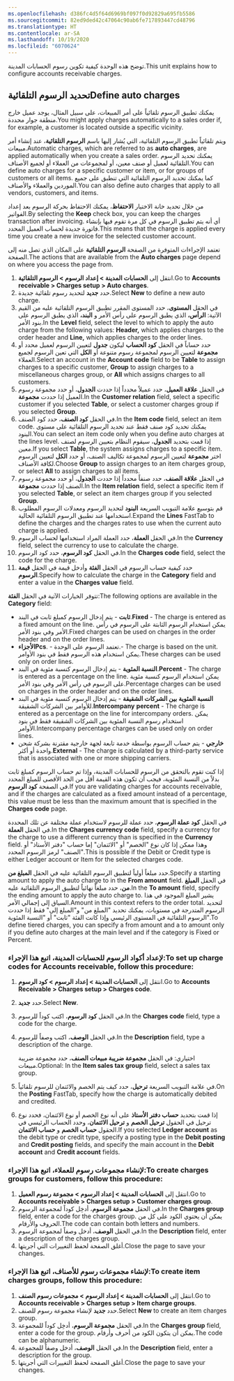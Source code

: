 ```yaml
---
ms.openlocfilehash: d386fc4d5f64d6969bf097f0d92829a695fb5586
ms.sourcegitcommit: 82ed9ded42c47064c90ab6fe717893447cd48796
ms.translationtype: HT
ms.contentlocale: ar-SA
ms.lasthandoff: 10/19/2020
ms.locfileid: "6070624"
---
```

<span data-ttu-id="37534-101">توضح هذه الوحدة كيفية تكوين رسوم الحسابات المدينة.</span><span class="sxs-lookup"><span data-stu-id="37534-101">This unit explains how to configure accounts receivable charges.</span></span>

## <a name="define-auto-charges"></a><span data-ttu-id="37534-102">تحديد الرسوم التلقائية</span><span class="sxs-lookup"><span data-stu-id="37534-102">Define auto charges</span></span> 

<span data-ttu-id="37534-103">يمكنك تطبيق الرسوم تلقائياً على أمر المبيعات، على سبيل المثال، يوجد عميل خارج منطقة جوار محددة.</span><span class="sxs-lookup"><span data-stu-id="37534-103">You might apply charges automatically to a sales order if, for example, a customer is located outside a specific vicinity.</span></span>

<span data-ttu-id="37534-104">ويتم تلقائياً تطبيق الرسوم التلقائية، التي يُشار إليها باسم **الرسوم التلقائية**، عند إنشاء أمر مبيعات.</span><span class="sxs-lookup"><span data-stu-id="37534-104">Automatic charges, which are referred to as **auto charges**, are applied automatically when you create a sales order.</span></span> <span data-ttu-id="37534-105">يمكنك تحديد الرسوم التلقائية لعميل أو صنف معين، أو لمجموعات من العملاء أو لجميع الأصناف.</span><span class="sxs-lookup"><span data-stu-id="37534-105">You can define auto charges for a specific customer or item, or for groups of customers or all items.</span></span> <span data-ttu-id="37534-106">كما يمكنك تحديد الرسوم التلقائية التي تنطبق على جميع الموردين والعملاء والأصناف.</span><span class="sxs-lookup"><span data-stu-id="37534-106">You can also define auto charges that apply to all vendors, customers, and items.</span></span>

<span data-ttu-id="37534-107">من خلال تحديد خانة الاختيار **الاحتفاظ**، يمكنك الاحتفاظ بحركة الرسوم بعد إعداد الفواتير.</span><span class="sxs-lookup"><span data-stu-id="37534-107">By selecting the **Keep** check box, you can keep the charges transaction after invoicing.</span></span> <span data-ttu-id="37534-108">أي أنه يتم تطبيق الرسوم في كل مرة تقوم فيها بإنشاء فاتورة جديدة لحساب العميل المحدد.</span><span class="sxs-lookup"><span data-stu-id="37534-108">This means that the charge is applied every time you create a new invoice for the selected customer account.</span></span>

<span data-ttu-id="37534-109">تعتمد الإجراءات المتوفرة من الصفحة **الرسوم التلقائية** على المكان الذي تصل منه إلى الصفحة.</span><span class="sxs-lookup"><span data-stu-id="37534-109">The actions that are available from the **Auto charges** page depend on where you access the page from.</span></span>

1.  <span data-ttu-id="37534-110">انتقل إلى **الحسابات المدينة > إعداد الرسوم > الرسوم التلقائية**.</span><span class="sxs-lookup"><span data-stu-id="37534-110">Go to **Accounts receivable > Charges setup > Auto charges**.</span></span>
2.  <span data-ttu-id="37534-111">حدد **جديد** لتحديد رسوم تلقائية جديدة.</span><span class="sxs-lookup"><span data-stu-id="37534-111">Select **New** to define a new auto charge.</span></span>
3.  <span data-ttu-id="37534-112">في الحقل **المستوى**، حدد المستوى المقرر تطبيق الرسوم التلقائية عليه من القيم الآتية: **الرأس،** الذي يطبق الرسوم على رأس الأمر و **البند،** الذي يطبق الرسوم على بنود الأمر.</span><span class="sxs-lookup"><span data-stu-id="37534-112">In the **Level** field, select the level to which to apply the auto charge from the following values: **Header,** which applies charges to the order header and **Line,** which applies charges to the order lines.</span></span>
4.  <span data-ttu-id="37534-113">حدد حساباً في الحقل **كود الحساب** ليكون **جدول** لتعيين الرسوم لعميل محدد أو **مجموعة** لتعيين الرسوم لمجموعة رسوم متنوعة أو **الكل** التي تعين الرسوم لجميع العملاء.</span><span class="sxs-lookup"><span data-stu-id="37534-113">Select an account in the **Account code** field to be **Table** to assign charges to a specific customer, **Group** to assign charges to a miscellaneous charges group, or **All** which assigns charges to all customers.</span></span>
5.  <span data-ttu-id="37534-114">في الحقل **علاقة العميل**، حدد عميلاً محدداً إذا حددت **الجدول**، أو حدد مجموعة رسوم العميل إذا حددت **مجموعة**.</span><span class="sxs-lookup"><span data-stu-id="37534-114">In the **Customer relation** field, select a specific customer if you selected **Table**, or select a customer charges group if you selected **Group**.</span></span>
6.  <span data-ttu-id="37534-115">في الحقل **كود الصنف**، حدد كود الصنف.</span><span class="sxs-lookup"><span data-stu-id="37534-115">In the **Item code** field, select an item code.</span></span> <span data-ttu-id="37534-116">يمكنك تحديد كود صنف فقط عند تحديد الرسوم التلقائية على مستوى البنود.</span><span class="sxs-lookup"><span data-stu-id="37534-116">You can select an item code only when you define auto charges at the lines level.</span></span> <span data-ttu-id="37534-117">إذا قمت بتحديد **الجدول**، سيقوم النظام بتعيين الرسوم لصنف معين.</span><span class="sxs-lookup"><span data-stu-id="37534-117">If you select **Table**, the system assigns charges to a specific item.</span></span>
    <span data-ttu-id="37534-118">اختر **مجموعة** لتعيين الرسوم لمجموعة تكاليف الصنف، أو حدد **الكل** لتعيين الرسوم لكافة الأصناف.</span><span class="sxs-lookup"><span data-stu-id="37534-118">Choose **Group** to assign charges to an item charges group, or select **All** to assign charges to all items.</span></span>
7.  <span data-ttu-id="37534-119">في الحقل **علاقة الصنف**، حدد صنفاً محدداً إذا حددت **الجدول**، أو حدد مجموعة رسوم الصنف إذا حددت **مجموعة**.</span><span class="sxs-lookup"><span data-stu-id="37534-119">In the **Item relation** field, select a specific item if you selected **Table**, or select an item charges group if you selected **Group**.</span></span>
8.  <span data-ttu-id="37534-120">قم بتوسيع علامة التبويب السريعة **البنود** لتحديد الرسوم ومعدلات الرسوم المطلوب استخدامها عند تطبيق الرسوم التلقائية الحالية.</span><span class="sxs-lookup"><span data-stu-id="37534-120">Expand the **Lines** FastTab to define the charges and the charges rates to use when the current auto charge is applied.</span></span>
9.  <span data-ttu-id="37534-121">في الحقل **العملة**، حدد العملة المراد استخدامها لحساب الرسوم.</span><span class="sxs-lookup"><span data-stu-id="37534-121">In the **Currency** field, select the currency to use to calculate the charge.</span></span>
10. <span data-ttu-id="37534-122">في الحقل **كود الرسوم**، حدد كود الرسوم.</span><span class="sxs-lookup"><span data-stu-id="37534-122">In the **Charges code** field, select the code for the charge.</span></span>
11. <span data-ttu-id="37534-123">حدد كيفية حساب الرسوم في الحقل **الفئة** وأدخل قيمة في الحقل **قيمة الرسوم**.</span><span class="sxs-lookup"><span data-stu-id="37534-123">Specify how to calculate the charge in the **Category** field and enter a value in the **Charges value** field.</span></span>

<span data-ttu-id="37534-124">تتوفر الخيارات الآتية في الحقل **الفئة**:</span><span class="sxs-lookup"><span data-stu-id="37534-124">The following options are available in the **Category** field:</span></span>

-   <span data-ttu-id="37534-125">**ثابت** - يتم إدخال الرسوم كمبلغ ثابت في البند.</span><span class="sxs-lookup"><span data-stu-id="37534-125">**Fixed** - The charge is entered as a fixed amount on the line.</span></span>
    <span data-ttu-id="37534-126">يمكن استخدام الرسوم الثابتة على الرسوم في رأس الأمر وفي بنود الأمر.</span><span class="sxs-lookup"><span data-stu-id="37534-126">Fixed charges can be used on charges in the order header and on the order lines.</span></span>
-   <span data-ttu-id="37534-127">**الأجزاء**</span><span class="sxs-lookup"><span data-stu-id="37534-127">**Pcs**.</span></span> <span data-ttu-id="37534-128">- تعتمد الرسوم على الوحدة.</span><span class="sxs-lookup"><span data-stu-id="37534-128">- The charge is based on the unit.</span></span> <span data-ttu-id="37534-129">يمكن استخدام هذه الرسوم فقط في بنود الأوامر.</span><span class="sxs-lookup"><span data-stu-id="37534-129">These charges can be used only on order lines.</span></span>
-   <span data-ttu-id="37534-130">**النسبة المئوية** - يتم إدخال الرسوم كنسبة مئوية في البند.</span><span class="sxs-lookup"><span data-stu-id="37534-130">**Percent** - The charge is entered as a percentage on the line.</span></span>
    <span data-ttu-id="37534-131">يمكن استخدام الرسوم كنسبة مئوية على الرسوم في رأس الأمر وفي بنود الأمر.</span><span class="sxs-lookup"><span data-stu-id="37534-131">Percentage charges can be used on charges in the order header and on the order lines.</span></span>
-   <span data-ttu-id="37534-132">**النسبة المئوية** **بين الشركات الشقيقة** - يتم إدخال الرسوم كنسبة مئوية في البند للأوامر بين الشركات الشقيقة.</span><span class="sxs-lookup"><span data-stu-id="37534-132">**Intercompany** **percent** - The charge is entered as a percentage on the line for intercompany orders.</span></span> <span data-ttu-id="37534-133">يمكن استخدام رسوم النسبة المئوية بين الشركات الشقيقة فقط في بنود الأوامر.</span><span class="sxs-lookup"><span data-stu-id="37534-133">Intercompany percentage charges can be used only on order lines.</span></span>
-   <span data-ttu-id="37534-134">**خارجي** - يتم حساب الرسوم بواسطة خدمة تابعة لجهة خارجية مقترنة بشركة شحن واحدة أو أكثر.</span><span class="sxs-lookup"><span data-stu-id="37534-134">**External** - The charge is calculated by a third-party service that is associated with one or more shipping carriers.</span></span>

<span data-ttu-id="37534-135">إذا كنت تقوم بالتحقق من الرسوم للحسابات المدينة، وإذا تم حساب الرسوم كمبلغ ثابت بدلاً من النسبة المئوية، فيجب أن تكون هذه القيمة أقل من الحد الأقصى للمبلغ المحدد في الصفحة **كود الرسوم**.</span><span class="sxs-lookup"><span data-stu-id="37534-135">If you are validating charges for accounts receivable, and if the charges are calculated as a fixed amount instead of a percentage, this value must be less than the maximum amount that is specified in the **Charges code** page.</span></span>

<span data-ttu-id="37534-136">في الحقل **كود عملة الرسوم**، حدد عملة للرسوم لاستخدام عملة مختلفة عن تلك المحددة في الحقل **العملة**.</span><span class="sxs-lookup"><span data-stu-id="37534-136">In the **Charges currency code** field, specify a currency for the charge to use a different currency than is specified in the **Currency** field.</span></span> <span data-ttu-id="37534-137">وهذا ممكن إذا كان نوع "الخصم" أو "الائتمان" إما حساب "دفتر الأستاذ" أو "الصنف" لرمز الرسوم المحدد.</span><span class="sxs-lookup"><span data-stu-id="37534-137">This is possible if the Debit or Credit type is either Ledger account or Item for the selected charges code.</span></span>

<span data-ttu-id="37534-138">حدد مبلغاً أولياً لتطبيق الرسوم التلقائية عليه في الحقل **المبلغ من**.</span><span class="sxs-lookup"><span data-stu-id="37534-138">Specify a starting amount to apply the auto charge to in the **From amount** field.</span></span> <span data-ttu-id="37534-139">في الحقل **المبلغ من**، حدد مبلغاً نهائياً لتطبيق الرسوم التلقائية عليه.</span><span class="sxs-lookup"><span data-stu-id="37534-139">In the **To amount** field, specify the ending amount to apply the auto charge to.</span></span> <span data-ttu-id="37534-140">يشير المبلغ الموجود في هذا السياق إلى إجمالي الأمر.</span><span class="sxs-lookup"><span data-stu-id="37534-140">Amount in this context refers to the order total.</span></span> <span data-ttu-id="37534-141">لتحديد الرسوم المتدرجة في مستويات، يمكنك تحديد "المبلغ من" و"المبلغ إلى" فقط إذا حددت الرسوم التلقائية في المستوى الرئيسي وإذا كانت الفئة "ثابت" أو "النسبة المئوية".</span><span class="sxs-lookup"><span data-stu-id="37534-141">To define tiered charges, you can specify a from amount and a to amount only if you define auto charges at the main level and if the category is Fixed or Percent.</span></span>

### <a name="to-set-up-charge-codes-for-accounts-receivable-follow-this-procedure"></a><span data-ttu-id="37534-142">لإعداد أكواد الرسوم للحسابات المدينة، اتبع هذا الإجراء:</span><span class="sxs-lookup"><span data-stu-id="37534-142">To set up charge codes for Accounts receivable, follow this procedure:</span></span>

1.  <span data-ttu-id="37534-143">انتقل إلى **الحسابات المدينة > إعداد الرسوم > كود الرسوم**.</span><span class="sxs-lookup"><span data-stu-id="37534-143">Go to **Accounts Receivable > Charges setup > Charges code**.</span></span>
2.  <span data-ttu-id="37534-144">حدد **جديد**.</span><span class="sxs-lookup"><span data-stu-id="37534-144">Select **New**.</span></span>
3.  <span data-ttu-id="37534-145">في الحقل **كود الرسوم**، اكتب كوداً للرسوم.</span><span class="sxs-lookup"><span data-stu-id="37534-145">In the **Charges code** field, type a code for the charge.</span></span>
4.  <span data-ttu-id="37534-146">في الحقل **الوصف**، اكتب وصفاً للرسوم.</span><span class="sxs-lookup"><span data-stu-id="37534-146">In the **Description** field, type a description of the charge.</span></span>

    <span data-ttu-id="37534-147">اختياري: في الحقل **مجموعة ضريبة مبيعات الصنف**، حدد مجموعة ضريبة مبيعات.</span><span class="sxs-lookup"><span data-stu-id="37534-147">Optional: In the **Item sales tax group** field, select a sales tax group.</span></span>


5.  <span data-ttu-id="37534-148">في علامة التبويب السريعة **ترحيل**، حدد كيف يتم الخصم والائتمان للرسوم تلقائياً.</span><span class="sxs-lookup"><span data-stu-id="37534-148">On the **Posting** FastTab, specify how the charge is automatically debited and credited.</span></span>
6.  <span data-ttu-id="37534-149">إذا قمت بتحديد **حساب دفتر الأستاذ** على أنه نوع الخصم أو نوع الائتمان، فحدد نوع ترحيل في الحقول **ترحيل الخصم** و **ترحيل الائتمان**، وحدد الحساب الرئيسي في الحقول **حساب الخصم** و **حساب الائتمان**.</span><span class="sxs-lookup"><span data-stu-id="37534-149">If you selected **Ledger account** as the debit type or credit type, specify a posting type in the **Debit posting** and **Credit posting** fields, and specify the main account in the **Debit account** and **Credit account** fields.</span></span>

### <a name="to-create-charges-groups-for-customers-follow-this-procedure"></a><span data-ttu-id="37534-150">لإنشاء مجموعات رسوم للعملاء، اتبع هذا الإجراء:</span><span class="sxs-lookup"><span data-stu-id="37534-150">To create charges groups for customers, follow this procedure:</span></span>

1.  <span data-ttu-id="37534-151">انتقل إلى **الحسابات المدينة > إعداد الرسوم > مجموعة رسوم العميل**.</span><span class="sxs-lookup"><span data-stu-id="37534-151">Go to **Accounts receivable > Charges setup > Customer charges group**.</span></span>
2.  <span data-ttu-id="37534-152">في الحقل **مجموعة الرسوم**، أدخِل كوداً لمجموعة الرسوم.</span><span class="sxs-lookup"><span data-stu-id="37534-152">In the **Charges group** field, enter a code for the charges group.</span></span>
    <span data-ttu-id="37534-153">يمكن أن يحتوي الكود على كل من الحروف والأرقام.</span><span class="sxs-lookup"><span data-stu-id="37534-153">The code can contain both letters and numbers.</span></span>
3.  <span data-ttu-id="37534-154">في الحقل **الوصف**، أدخل وصفاً لمجموعة الرسوم.</span><span class="sxs-lookup"><span data-stu-id="37534-154">In the **Description** field, enter a description of the charges group.</span></span>
4.  <span data-ttu-id="37534-155">أغلق الصفحة لحفظ التغييرات التي أجريتها.</span><span class="sxs-lookup"><span data-stu-id="37534-155">Close the page to save your changes.</span></span>

### <a name="to-create-item-charges-groups-follow-this-procedure"></a><span data-ttu-id="37534-156">لإنشاء مجموعات رسوم للأصناف، اتبع هذا الإجراء:</span><span class="sxs-lookup"><span data-stu-id="37534-156">To create item charges groups, follow this procedure:</span></span>

1.  <span data-ttu-id="37534-157">انتقل إلى **الحسابات المدينة > إعداد الرسوم > مجموعات رسوم الصنف**.</span><span class="sxs-lookup"><span data-stu-id="37534-157">Go to **Accounts receivable > Charges setup > Item charge groups**.</span></span>
2.  <span data-ttu-id="37534-158">حدد **جديد** لإنشاء مجموعة رسوم للصنف.</span><span class="sxs-lookup"><span data-stu-id="37534-158">Select **New** to create an item charges group.</span></span>
3.  <span data-ttu-id="37534-159">في الحقل **مجموعة الرسوم**، أدخِل كوداً للمجموعة.</span><span class="sxs-lookup"><span data-stu-id="37534-159">In the **Charges group** field, enter a code for the group.</span></span> <span data-ttu-id="37534-160">يمكن أن يتكون الكود من أحرف وأرقام.‬</span><span class="sxs-lookup"><span data-stu-id="37534-160">The code can be alphanumeric.</span></span>
4.  <span data-ttu-id="37534-161">في الحقل **الوصف**، أدخل وصفاً للمجموعة.</span><span class="sxs-lookup"><span data-stu-id="37534-161">In the **Description** field, enter a description for the group.</span></span>
5.  <span data-ttu-id="37534-162">أغلق الصفحة لحفظ التغييرات التي أجريتها.</span><span class="sxs-lookup"><span data-stu-id="37534-162">Close the page to save your changes.</span></span>
